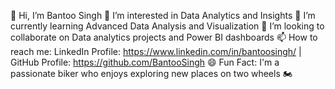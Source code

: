 👋 Hi, I’m Bantoo Singh
👀 I’m interested in Data Analytics and Insights
🌱 I’m currently learning Advanced Data Analysis and Visualization
💞️ I’m looking to collaborate on Data analytics projects and Power BI dashboards
📫 How to reach me: LinkedIn Profile: https://www.linkedin.com/in/bantoosingh/ | GitHub Profile: https://github.com/BantooSingh
😄 Fun Fact: I'm a passionate biker who enjoys exploring new places on two wheels 🏍️

